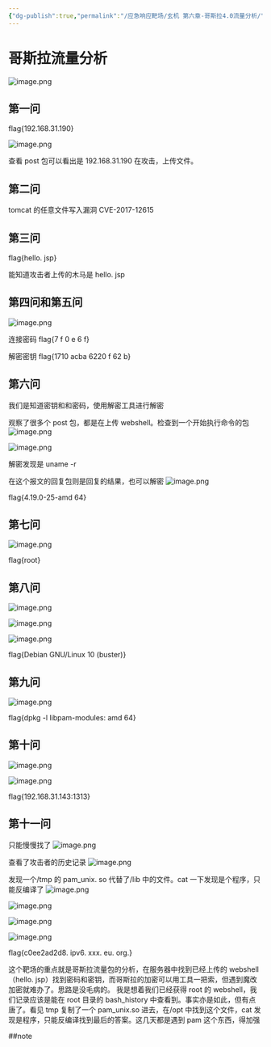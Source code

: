 ```yaml
---
{"dg-publish":true,"permalink":"/应急响应靶场/玄机 第六章-哥斯拉4.0流量分析/","tags":["应急响应","靶场"]}
---
```



# 哥斯拉流量分析

![image.png](https://s2.loli.net/2025/06/03/GIYJLvio9r65ywM.png)


## 第一问

flag{192.168.31.190}

![image.png](https://s2.loli.net/2025/06/03/4xiWN87h1Py5no9.png)

查看 post 包可以看出是 192.168.31.190 在攻击，上传文件。

## 第二问
tomcat 的任意文件写入漏洞
CVE-2017-12615

## 第三问
flag{hello. jsp}

能知道攻击者上传的木马是 hello. jsp


## 第四问和第五问
![image.png](https://s2.loli.net/2025/06/03/UQGj7vyapWRlIMm.png)

连接密码
flag{7 f 0 e 6 f}

解密密钥
flag{1710 acba 6220 f 62 b}




## 第六问
我们是知道密钥和和密码，使用解密工具进行解密


观察了很多个 post 包，都是在上传 webshell。检查到一个开始执行命令的包
![image.png](https://s2.loli.net/2025/06/03/4XyxNj3HbuMIvJR.png)


![image.png](https://s2.loli.net/2025/06/03/VPfWikYhvxgQ9n6.png)

解密发现是 uname -r

在这个报文的回复包则是回复的结果，也可以解密
![image.png](https://s2.loli.net/2025/06/03/OjCPeS9TNYgVzqt.png)

flag{4.19.0-25-amd 64}
## 第七问

![image.png](https://s2.loli.net/2025/06/03/MFrRXiKS6Dycndv.png)

flag{root}

## 第八问

![image.png](https://s2.loli.net/2025/06/03/jZnV2SIt3J9rPOk.png)


![image.png](https://s2.loli.net/2025/06/03/2aF3udBOYKeLqnf.png)


![image.png](https://s2.loli.net/2025/06/03/gFdtBKpHQU745zO.png)

flag{Debian GNU/Linux 10 (buster)}

## 第九问
![image.png](https://s2.loli.net/2025/06/03/dAq47wKYGFSmrNv.png)

flag{dpkg -l libpam-modules: amd 64}


## 第十问
![image.png](https://s2.loli.net/2025/06/03/BMwQqO1paF3I5Dg.png)


![image.png](https://s2.loli.net/2025/06/03/IElrGWQvTk2VhRm.png)

flag{192.168.31.143:1313}

## 第十一问
只能慢慢找了
![image.png](https://s2.loli.net/2025/06/03/e69m7GxvhMpaFNO.png)

查看了攻击者的历史记录
![image.png](https://s2.loli.net/2025/06/03/pYhMejdGCEqx8Jf.png)

发现一个/tmp 的 pam_unix. so 代替了/lib 中的文件。cat 一下发现是个程序，只能反编译了
![image.png](https://s2.loli.net/2025/06/03/FCOSD2a9IE1p6eX.png)


![image.png](https://s2.loli.net/2025/06/03/mbMFj4pSwBer7AJ.png)

![image.png](https://s2.loli.net/2025/06/03/yd7zhAXKtBouF8c.png)

![image.png](https://s2.loli.net/2025/06/03/TLP4dHWViAj31FK.png)


flag{c0ee2ad2d8. ipv6. xxx. eu. org.}


这个靶场的重点就是哥斯拉流量包的分析，在服务器中找到已经上传的 webshell（hello. jsp）找到密码和密钥，而哥斯拉的加密可以用工具一把索，但遇到魔改加密就难办了。思路是没毛病的。
我是想着我们已经获得 root 的 webshell，我们记录应该是能在 root 目录的 bash_history 中查看到。事实亦是如此，但有点唐了。看见 tmp 复制了一个 pam_unix.so 进去，在/opt 中找到这个文件，cat 发现是程序，只能反编译找到最后的答案。这几天都是遇到 pam 这个东西，得加强

##note
